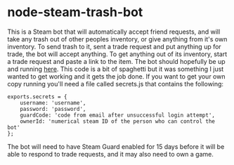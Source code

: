 node-steam-trash-bot
====================

This is a Steam bot that will automatically accept friend requests, and will take any trash out of other peoples inventory, or give anything from it's own inventory. To send trash to it, sent a trade request and put anything up for trade, the bot will accept anything. To get anything out of its inventory, start a trade request and paste a link to the item. The bot should hopefully be up and running [here](http://steamcommunity.com/id/trashbot). This code is a bit of spaghetti but it was something I just wanted to get working and it gets the job done. If you want to get your own copy running you'll need a file called secrets.js that contains the following:

	exports.secrets = {
		username: 'username',
		password: 'password',
		guardCode: 'code from email after unsuccessful login attempt',
		ownerId: 'numerical steam ID of the person who can control the bot'
	};

The bot will need to have Steam Guard enabled for 15 days before it will be able to respond to trade requests, and it may also need to own a game.